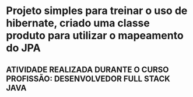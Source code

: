 # Projeto simples para treinar o uso de hibernate, criado uma classe produto para utilizar o mapeamento do JPA



## ATIVIDADE REALIZADA DURANTE O CURSO PROFISSÃO: DESENVOLVEDOR FULL STACK JAVA